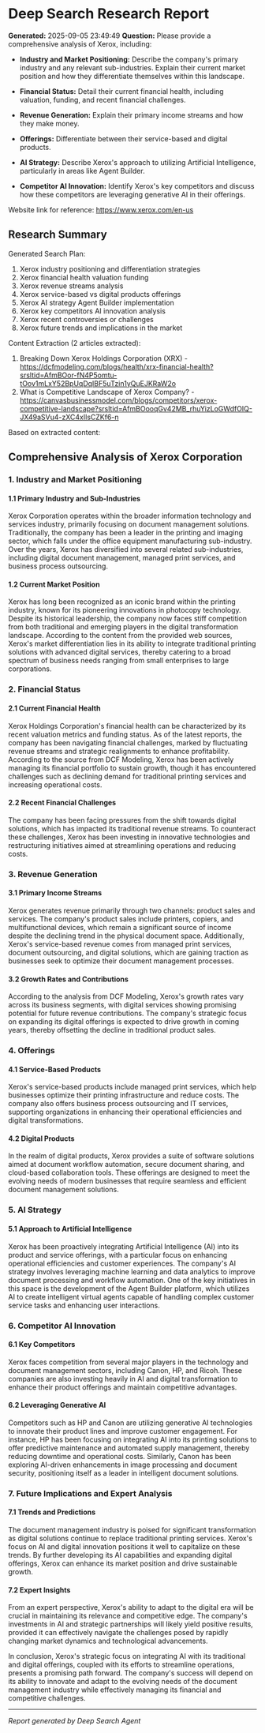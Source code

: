 # Deep Search Research Report

**Generated:** 2025-09-05 23:49:49
**Question:** Please provide a comprehensive analysis of Xerox, including:

* **Industry and Market Positioning:** Describe the company's primary industry and any relevant sub-industries. Explain their current market position and how they differentiate themselves within this landscape.

* **Financial Status:** Detail their current financial health, including valuation, funding, and recent financial challenges.

* **Revenue Generation:** Explain their primary income streams and how they make money.

* **Offerings:** Differentiate between their service-based and digital products.

* **AI Strategy:** Describe Xerox's approach to utilizing Artificial Intelligence, particularly in areas like Agent Builder.

* **Competitor AI Innovation:** Identify Xerox's key competitors and discuss how these competitors are leveraging generative AI in their offerings.

Website link for reference: https://www.xerox.com/en-us

## Research Summary


Generated Search Plan:
1. Xerox industry positioning and differentiation strategies
2. Xerox financial health valuation funding
3. Xerox revenue streams analysis
4. Xerox service-based vs digital products offerings
5. Xerox AI strategy Agent Builder implementation
6. Xerox key competitors AI innovation analysis
7. Xerox recent controversies or challenges
8. Xerox future trends and implications in the market

Content Extraction (2 articles extracted):
1. Breaking Down Xerox Holdings Corporation (XRX) - https://dcfmodeling.com/blogs/health/xrx-financial-health?srsltid=AfmBOor-fN4P5omtu-tOov1mLxY52BpUqDqIBF5uTzin1yQuEJKRaW2o
2. What is Competitive Landscape of Xerox Company? - https://canvasbusinessmodel.com/blogs/competitors/xerox-competitive-landscape?srsltid=AfmBOooqGv42MB_rhuYizLoGWdfOIQ-JX49aSVu4-zXC4xIlsCZKf6-n

Based on extracted content:
## Comprehensive Analysis of Xerox Corporation

### 1. Industry and Market Positioning

#### 1.1 Primary Industry and Sub-Industries
Xerox Corporation operates within the broader information technology and services industry, primarily focusing on document management solutions. Traditionally, the company has been a leader in the printing and imaging sector, which falls under the office equipment manufacturing sub-industry. Over the years, Xerox has diversified into several related sub-industries, including digital document management, managed print services, and business process outsourcing.

#### 1.2 Current Market Position
Xerox has long been recognized as an iconic brand within the printing industry, known for its pioneering innovations in photocopy technology. Despite its historical leadership, the company now faces stiff competition from both traditional and emerging players in the digital transformation landscape. According to the content from the provided web sources, Xerox's market differentiation lies in its ability to integrate traditional printing solutions with advanced digital services, thereby catering to a broad spectrum of business needs ranging from small enterprises to large corporations.

### 2. Financial Status

#### 2.1 Current Financial Health
Xerox Holdings Corporation's financial health can be characterized by its recent valuation metrics and funding status. As of the latest reports, the company has been navigating financial challenges, marked by fluctuating revenue streams and strategic realignments to enhance profitability. According to the source from DCF Modeling, Xerox has been actively managing its financial portfolio to sustain growth, though it has encountered challenges such as declining demand for traditional printing services and increasing operational costs.

#### 2.2 Recent Financial Challenges
The company has been facing pressures from the shift towards digital solutions, which has impacted its traditional revenue streams. To counteract these challenges, Xerox has been investing in innovative technologies and restructuring initiatives aimed at streamlining operations and reducing costs.

### 3. Revenue Generation

#### 3.1 Primary Income Streams
Xerox generates revenue primarily through two channels: product sales and services. The company's product sales include printers, copiers, and multifunctional devices, which remain a significant source of income despite the declining trend in the physical document space. Additionally, Xerox's service-based revenue comes from managed print services, document outsourcing, and digital solutions, which are gaining traction as businesses seek to optimize their document management processes.

#### 3.2 Growth Rates and Contributions
According to the analysis from DCF Modeling, Xerox's growth rates vary across its business segments, with digital services showing promising potential for future revenue contributions. The company's strategic focus on expanding its digital offerings is expected to drive growth in coming years, thereby offsetting the decline in traditional product sales.

### 4. Offerings

#### 4.1 Service-Based Products
Xerox's service-based products include managed print services, which help businesses optimize their printing infrastructure and reduce costs. The company also offers business process outsourcing and IT services, supporting organizations in enhancing their operational efficiencies and digital transformations.

#### 4.2 Digital Products
In the realm of digital products, Xerox provides a suite of software solutions aimed at document workflow automation, secure document sharing, and cloud-based collaboration tools. These offerings are designed to meet the evolving needs of modern businesses that require seamless and efficient document management solutions.

### 5. AI Strategy

#### 5.1 Approach to Artificial Intelligence
Xerox has been proactively integrating Artificial Intelligence (AI) into its product and service offerings, with a particular focus on enhancing operational efficiencies and customer experiences. The company's AI strategy involves leveraging machine learning and data analytics to improve document processing and workflow automation. One of the key initiatives in this space is the development of the Agent Builder platform, which utilizes AI to create intelligent virtual agents capable of handling complex customer service tasks and enhancing user interactions.

### 6. Competitor AI Innovation

#### 6.1 Key Competitors
Xerox faces competition from several major players in the technology and document management sectors, including Canon, HP, and Ricoh. These companies are also investing heavily in AI and digital transformation to enhance their product offerings and maintain competitive advantages.

#### 6.2 Leveraging Generative AI
Competitors such as HP and Canon are utilizing generative AI technologies to innovate their product lines and improve customer engagement. For instance, HP has been focusing on integrating AI into its printing solutions to offer predictive maintenance and automated supply management, thereby reducing downtime and operational costs. Similarly, Canon has been exploring AI-driven enhancements in image processing and document security, positioning itself as a leader in intelligent document solutions.

### 7. Future Implications and Expert Analysis

#### 7.1 Trends and Predictions
The document management industry is poised for significant transformation as digital solutions continue to replace traditional printing services. Xerox's focus on AI and digital innovation positions it well to capitalize on these trends. By further developing its AI capabilities and expanding digital offerings, Xerox can enhance its market position and drive sustainable growth.

#### 7.2 Expert Insights
From an expert perspective, Xerox's ability to adapt to the digital era will be crucial in maintaining its relevance and competitive edge. The company's investments in AI and strategic partnerships will likely yield positive results, provided it can effectively navigate the challenges posed by rapidly changing market dynamics and technological advancements.

In conclusion, Xerox's strategic focus on integrating AI with its traditional and digital offerings, coupled with its efforts to streamline operations, presents a promising path forward. The company's success will depend on its ability to innovate and adapt to the evolving needs of the document management industry while effectively managing its financial and competitive challenges.

---
*Report generated by Deep Search Agent*

